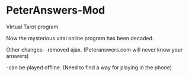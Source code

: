 PeterAnswers-Mod
================

Virtual Tarot program. 

Now the mysterious viral online program has been decoded. 



Other changes:
-removed ajax. (Peteranswers.com will never know your answers)

-can be played offline. (Need to find a way for playing in the phone)
